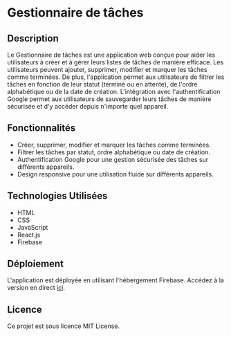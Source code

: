 # Gestionnaire de tâches

## Description
Le Gestionnaire de tâches est une application web conçue pour aider les utilisateurs à créer et à gérer leurs listes de tâches de manière efficace. Les utilisateurs peuvent ajouter, supprimer, modifier et marquer les tâches comme terminées. De plus, l'application permet aux utilisateurs de filtrer les tâches en fonction de leur statut (terminé ou en attente), de l'ordre alphabétique ou de la date de création. L'intégration avec l'authentification Google permet aux utilisateurs de sauvegarder leurs tâches de manière sécurisée et d'y accéder depuis n'importe quel appareil.

## Fonctionnalités
- Créer, supprimer, modifier et marquer les tâches comme terminées.
- Filtrer les tâches par statut, ordre alphabétique ou date de création.
- Authentification Google pour une gestion sécurisée des tâches sur différents appareils.
- Design responsive pour une utilisation fluide sur différents appareils.

## Technologies Utilisées
- HTML
- CSS
- JavaScript
- React.js
- Firebase

## Déploiement
L'application est déployée en utilisant l'hébergement Firebase. Accédez à la version en direct [ici](https://react-755b3.web.app/).

## Licence
Ce projet est sous licence MIT License.
